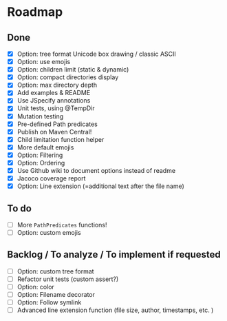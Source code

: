 # Roadmap

## Done
- [x] Option: tree format Unicode box drawing / classic ASCII
- [x] Option: use emojis
- [x] Option: children limit (static & dynamic)
- [x] Option: compact directories display
- [x] Option: max directory depth
- [x] Add examples & README
- [x] Use JSpecify annotations
- [x] Unit tests, using @TempDir
- [x] Mutation testing
- [x] Pre-defined Path predicates
- [x] Publish on Maven Central!
- [x] Child limitation function helper
- [x] More default emojis
- [x] Option: Filtering
- [x] Option: Ordering
- [x] Use Github wiki to document options instead of readme
- [x] Jacoco coverage report
- [x] Option: Line extension (=additional text after the file name)

## To do
- [ ] More `PathPredicates` functions!
- [ ] Option: custom emojis

## Backlog / To analyze / To implement if requested
- [ ] Option: custom tree format
- [ ] Refactor unit tests (custom assert?)
- [ ] Option: color
- [ ] Option: Filename decorator
- [ ] Option: Follow symlink
- [ ] Advanced line extension function (file size, author, timestamps, etc. )
